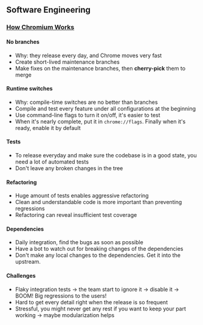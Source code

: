 ## Software Engineering

### [How Chromium Works](https://medium.com/@aboodman/in-march-2011-i-drafted-an-article-explaining-how-the-team-responsible-for-google-chrome-ships-c479ba623a1b)

#### No branches

* Why: they release every day, and Chrome moves very fast
* Create short-lived maintenance branches
* Make fixes on the maintenance branches, then **cherry-pick** them to merge

#### Runtime switches

* Why: compile-time switches are no better than branches
* Compile and test every feature under all configurations at the beginning
* Use command-line flags to turn it on/off, it's easier to test
* When it's nearly complete, put it in `chrome://flags`. Finally when it's ready, enable it by default

#### Tests

* To release everyday and make sure the codebase is in a good state, you need a lot of automated tests
* Don't leave any broken changes in the tree

#### Refactoring

* Huge amount of tests enables aggressive refactoring
* Clean and understandable code is more important than preventing regressions
* Refactoring can reveal insufficient test coverage

#### Dependencies

* Daily integration, find the bugs as soon as possible
* Have a bot to watch out for breaking changes of the dependencies
* Don't make any local changes to the dependencies. Get it into the upstream.

#### Challenges

* Flaky integration tests -> the team start to ignore it -> disable it -> BOOM! Big regressions to the users!
* Hard to get every detail right when the release is so frequent
* Stressful, you might never get any rest if you want to keep your part working -> maybe modularization helps
